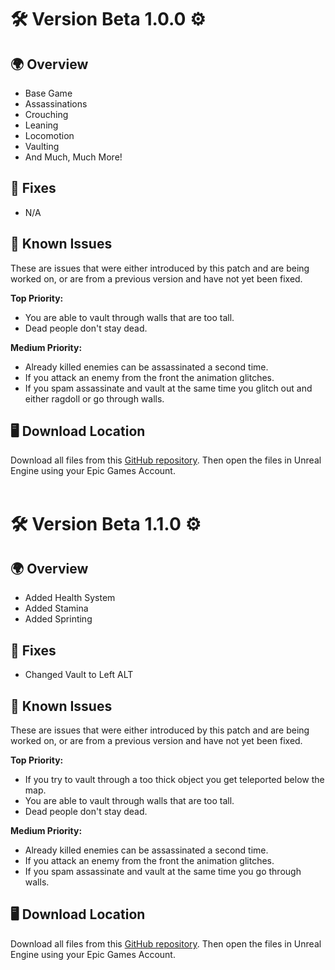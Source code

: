# 🛠️ Version Beta 1.0.0 ⚙️

## 🌍 Overview
- Base Game
- Assassinations
- Crouching
- Leaning
- Locomotion
- Vaulting
- And Much, Much More!

## 🔧 Fixes
- N/A

## 🧠 Known Issues
These are issues that were either introduced by this patch and are being worked on, or are from a previous version and have not yet been fixed.

**Top Priority:**
- You are able to vault through walls that are too tall.
- Dead people don't stay dead.

**Medium Priority:**
- Already killed enemies can be assassinated a second time.
- If you attack an enemy from the front the animation glitches.
- If you spam assassinate and vault at the same time you glitch out and either ragdoll or go through walls.

## 🖥️ Download Location
Download all files from this [GitHub repository](#). Then open the files in Unreal Engine using your Epic Games Account.
<br>
<br>
# 🛠️ Version Beta 1.1.0 ⚙️

## 🌍 Overview
- Added Health System
- Added Stamina
- Added Sprinting

## 🔧 Fixes
- Changed Vault to Left ALT

## 🧠 Known Issues
These are issues that were either introduced by this patch and are being worked on, or are from a previous version and have not yet been fixed.

**Top Priority:**
- If you try to vault through a too thick object you get teleported below the map.
- You are able to vault through walls that are too tall.
- Dead people don't stay dead.

**Medium Priority:**
- Already killed enemies can be assassinated a second time.
- If you attack an enemy from the front the animation glitches.
- If you spam assassinate and vault at the same time you go through walls.

## 🖥️ Download Location
Download all files from this [GitHub repository](#). Then open the files in Unreal Engine using your Epic Games Account.
